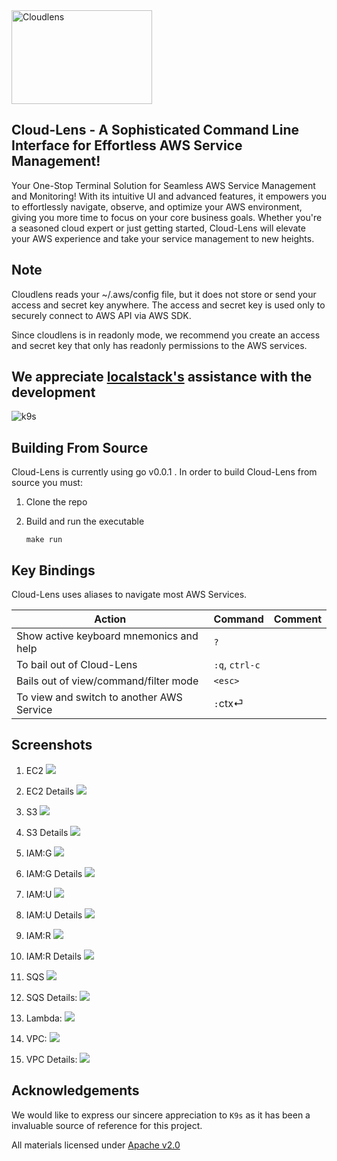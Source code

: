 <img src="assets/cloudlens.png" alt="Cloudlens" width="225" height="150">

## Cloud-Lens - A Sophisticated Command Line Interface for Effortless AWS Service Management!

Your One-Stop Terminal Solution for Seamless AWS Service Management and Monitoring! With its intuitive UI and advanced features, it empowers you to effortlessly navigate, observe, and optimize your AWS environment, giving you more time to focus on your core business goals. Whether you're a seasoned cloud expert or just getting started, Cloud-Lens will elevate your AWS experience and take your service management to new heights.

## Note
Cloudlens reads your ~/.aws/config file, but it does not store or send your access and secret key anywhere. The access and secret key is used only to securely connect to AWS API via AWS SDK.

Since cloudlens is in readonly mode, we recommend you create an access and secret key that only has readonly permissions to the AWS services.


## We appreciate [localstack's](https://localstack.cloud/) assistance with the development

<img src="assets/localstack.jpeg" alt="k9s">


## Building From Source

 Cloud-Lens is currently using go v0.0.1 . In order to build Cloud-Lens from source you must:

 1. Clone the repo
 2. Build and run the executable

      ```shell
      make run
      ```

## Key Bindings

Cloud-Lens uses aliases to navigate most AWS Services.

| Action                                                         | Command                       | Comment                                                                |
|----------------------------------------------------------------|-------------------------------|------------------------------------------------------------------------|
| Show active keyboard mnemonics and help                        | `?`                           |                                                                        |                                                                      |
| To bail out of Cloud-Lens                                             | `:q`, `ctrl-c`                |                                                                        |
| Bails out of view/command/filter mode                          | `<esc>`                       |                                                                        |
| To view and switch to another AWS Service               | `:`ctx⏎                       |                                                                        |


## Screenshots

1. EC2
      <img src="assets/ec2.png"/>
1. EC2 Details
      <img src="assets/Ec2Json.png"/>

2. S3
      <img src="assets/s3.png"/>
2. S3 Details
      <img src="assets/s3Details.png"/>

3. IAM:G
      <img src="assets/iamg.png"/>
3. IAM:G Details
      <img src="assets/iamg-details.png"/>

4. IAM:U
      <img src="assets/iamu.png"/>
4. IAM:U Details
      <img src="assets/iamu-details.png"/>

5. IAM:R
      <img src="assets/iamr.png"/>
5. IAM:R Details
      <img src="assets/iamr-details.png"/>

6. SQS
      <img src="assets/sqs.png"/>
6. SQS Details:
       <img src="assets/sqs-details.png"/>

7. Lambda: 
      <img src="assets/lambda.png"/>

8. VPC:
      <img src="assets/vpc.png"/>
8. VPC Details:
      <img src="assets/vpc-details.png"/>


## Acknowledgements

We would like to express our sincere appreciation to `K9s` as it has been a invaluable source of reference for this project.


All materials licensed under [Apache v2.0](http://www.apache.org/licenses/LICENSE-2.0)
